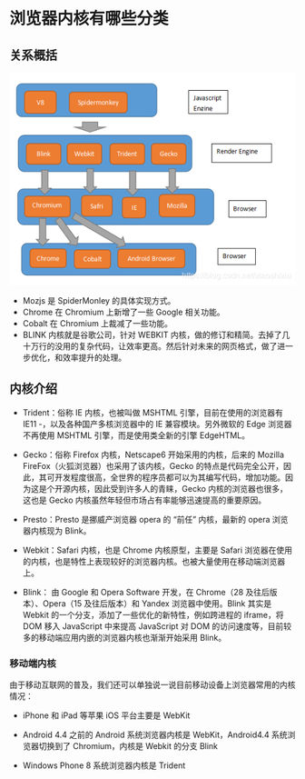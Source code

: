 # 浏览器内核有哪些分类

## 关系概括

![relation.png](./index.assets/relation.png)

- Mozjs 是 SpiderMonley 的具体实现方式。
- Chrome 在 Chromium 上新增了一些 Google 相关功能。
- Cobalt 在 Chromium 上裁减了一些功能。
- BLINK 内核就是谷歌公司，针对 WEBKIT 内核，做的修订和精简。去掉了几十万行的没用的复杂代码，让效率更高。然后针对未来的网页格式，做了进一步优化，和效率提升的处理。

## 内核介绍

- Trident：俗称 IE 内核，也被叫做 MSHTML 引擎，目前在使用的浏览器有 IE11 -，以及各种国产多核浏览器中的 IE 兼容模块。另外微软的 Edge 浏览器不再使用 MSHTML 引擎，而是使用类全新的引擎 EdgeHTML。

- Gecko：俗称 Firefox 内核，Netscape6 开始采用的内核，后来的 Mozilla FireFox（火狐浏览器）也采用了该内核，Gecko 的特点是代码完全公开，因此，其可开发程度很高，全世界的程序员都可以为其编写代码，增加功能。因为这是个开源内核，因此受到许多人的青睐，Gecko 内核的浏览器也很多，这也是 Gecko 内核虽然年轻但市场占有率能够迅速提高的重要原因。

- Presto：Presto 是挪威产浏览器 opera 的 “前任” 内核，最新的 opera 浏览器内核现为 Blink。

- Webkit：Safari 内核，也是 Chrome 内核原型，主要是 Safari 浏览器在使用的内核，也是特性上表现较好的浏览器内核。也被大量使用在移动端浏览器上。

- Blink： 由 Google 和 Opera Software 开发，在 Chrome（28 及往后版本）、Opera（15 及往后版本）和 Yandex 浏览器中使用。Blink 其实是 Webkit 的一个分支，添加了一些优化的新特性，例如跨进程的 iframe，将 DOM 移入 JavaScript 中来提高 JavaScript 对 DOM 的访问速度等，目前较多的移动端应用内嵌的浏览器内核也渐渐开始采用 Blink。

### 移动端内核

由于移动互联网的普及，我们还可以单独说一说目前移动设备上浏览器常用的内核情况：

- iPhone 和 iPad 等苹果 iOS 平台主要是 WebKit

- Android 4.4 之前的 Android 系统浏览器内核是 WebKit，Android4.4 系统浏览器切换到了 Chromium，内核是 Webkit 的分支 Blink

- Windows Phone 8 系统浏览器内核是 Trident
